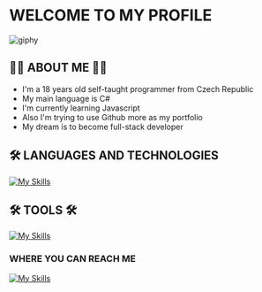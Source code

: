 # WELCOME TO MY PROFILE
![giphy](https://user-images.githubusercontent.com/103818716/228606700-d6719272-57ff-4387-89c6-9ebbd9bf44d9.gif)
## 👨‍💻 ABOUT ME 👨‍💻
- I'm a 18 years old self-taught programmer from Czech Republic
- My main language is C#
- I'm currently learning Javascript
- Also I'm trying to use Github more as my portfolio
- My dream is to become full-stack developer
## 🛠 LANGUAGES AND TECHNOLOGIES
[![My Skills](https://skillicons.dev/icons?i=cs,html,css,js,py,arduino)](https://skillicons.dev)
## 🛠 TOOLS 🛠
[![My Skills](https://skillicons.dev/icons?i=dotnet,visualstudio,vscode,git,github,figma,ps)](https://skillicons.dev)
### WHERE YOU CAN REACH ME
[![My Skills](https://skillicons.dev/icons?i=discord,instagram,twitter)](https://skillicons.dev)
